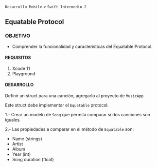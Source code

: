 `Desarrollo Mobile` > `Swift Intermedio 2`
	
## Equatable Protocol

### OBJETIVO 

-  Comprender la funcionalidad y características del Equatable Protocol. 

#### REQUISITOS 

1. Xcode 11 
2. Playground

#### DESARROLLO

Definir un struct para una canción, agregarlo al proyecto de `MusicApp`.

Este struct debe implementar el `Equatable` protocol.

1.- Crear un modelo de `Song` que permita comparar si dos canciones son iguales.

2.- Las propiedades a comparar en el método de `Equatable` son:

- Name (strings)
- Artist
- Álbum
- Year (int)
- Song duration (float)

